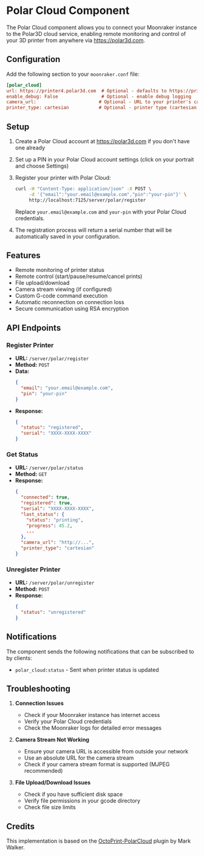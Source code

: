 # Polar Cloud Component

The Polar Cloud component allows you to connect your Moonraker instance to the Polar3D cloud service, enabling remote monitoring and control of your 3D printer from anywhere via https://polar3d.com.

## Configuration

Add the following section to your `moonraker.conf` file:

```ini
[polar_cloud]
url: https://printer4.polar3d.com  # Optional - defaults to https://printer4.polar3d.com
enable_debug: False                # Optional - enable debug logging
camera_url:                       # Optional - URL to your printer's camera stream
printer_type: cartesian           # Optional - printer type (cartesian or delta)
```

## Setup

1. Create a Polar Cloud account at https://polar3d.com if you don't have one already
2. Set up a PIN in your Polar Cloud account settings (click on your portrait and choose Settings)
3. Register your printer with Polar Cloud:
   ```bash
   curl -H "Content-Type: application/json" -X POST \
        -d '{"email":"your.email@example.com","pin":"your-pin"}' \
        http://localhost:7125/server/polar/register
   ```
   Replace `your.email@example.com` and `your-pin` with your Polar Cloud credentials.

4. The registration process will return a serial number that will be automatically saved in your configuration.

## Features

- Remote monitoring of printer status
- Remote control (start/pause/resume/cancel prints)
- File upload/download
- Camera stream viewing (if configured)
- Custom G-code command execution
- Automatic reconnection on connection loss
- Secure communication using RSA encryption

## API Endpoints

### Register Printer
- **URL:** `/server/polar/register`
- **Method:** `POST`
- **Data:**
  ```json
  {
    "email": "your.email@example.com",
    "pin": "your-pin"
  }
  ```
- **Response:**
  ```json
  {
    "status": "registered",
    "serial": "XXXX-XXXX-XXXX"
  }
  ```

### Get Status
- **URL:** `/server/polar/status`
- **Method:** `GET`
- **Response:**
  ```json
  {
    "connected": true,
    "registered": true,
    "serial": "XXXX-XXXX-XXXX",
    "last_status": {
      "status": "printing",
      "progress": 45.2,
      ...
    },
    "camera_url": "http://...",
    "printer_type": "cartesian"
  }
  ```

### Unregister Printer
- **URL:** `/server/polar/unregister`
- **Method:** `POST`
- **Response:**
  ```json
  {
    "status": "unregistered"
  }
  ```

## Notifications

The component sends the following notifications that can be subscribed to by clients:

- `polar_cloud:status` - Sent when printer status is updated

## Troubleshooting

1. **Connection Issues**
   - Check if your Moonraker instance has internet access
   - Verify your Polar Cloud credentials
   - Check the Moonraker logs for detailed error messages

2. **Camera Stream Not Working**
   - Ensure your camera URL is accessible from outside your network
   - Use an absolute URL for the camera stream
   - Check if your camera stream format is supported (MJPEG recommended)

3. **File Upload/Download Issues**
   - Check if you have sufficient disk space
   - Verify file permissions in your gcode directory
   - Check file size limits

## Credits

This implementation is based on the [OctoPrint-PolarCloud](https://github.com/markwal/OctoPrint-PolarCloud) plugin by Mark Walker. 